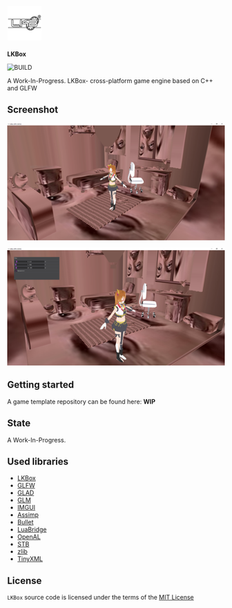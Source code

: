 ##  ![LakoMoor Dev](docs/logo.png) 
**LKBox**

![BUILD](https://img.shields.io/appveyor/build/LAKOMOOR/LKBOX?logo=CMAKE&style=plastic)

A Work-In-Progress. LKBox- cross-platform game engine based on C++ and GLFW 

## Screenshot

![LKBox](docs/screenshot/first.PNG)

![LKBox](docs/screenshot/second.PNG)

## Getting started
A game template repository can be found here:
**WIP**

## State
A Work-In-Progress.

## Used libraries
* [LKBox](https://github.com/lakomoor/lkbox)
 * [GLFW]()
 * [GLAD]()
 * [GLM]()
 * [IMGUI]()
* [Assimp]()
* [Bullet]()
* [LuaBridge]()
* [OpenAL]()
* [STB]()
* [zlib]()
* [TinyXML]()

## License

`LKBox` source code is licensed under the terms of the [MIT License](https://github.com/LakoMoor/LKBox/blob/master/LICENSE)
